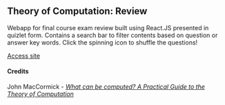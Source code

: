## Theory of Computation: Review
Webapp for final course exam review built using React.JS presented in quizlet form.
Contains a search bar to filter contents based on question or answer key words. Click the spinning icon to shuffle the questions!

[Access site](https://theory-of-computation.ahljennetics.repl.co/)

#### Credits
John MacCormick - [*What can be computed? A Practical Guide to the Theory of Computation*](https://whatcanbecomputed.com/)